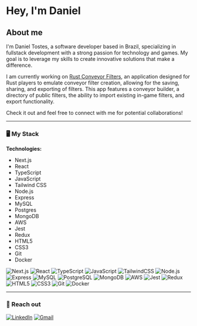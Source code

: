 # Hey, I'm Daniel

## About me

I'm Daniel Tostes, a software developer based in Brazil, specializing in fullstack development with a strong passion for technology and games. My goal is to leverage my skills to create innovative solutions that make a difference.

I am currently working on [Rust Conveyor Filters](https://github.com/tostesdaniel/rust-conveyor-filters), an application designed for Rust players to emulate conveyor filter creation, allowing for the saving, sharing, and exporting of filters. This app features a conveyor builder, a directory of public filters, the ability to import existing in-game filters, and export functionality.

Check it out and feel free to connect with me for potential collaborations!

---

### 🖥️ My Stack

**Technologies:**

- Next.js
- React
- TypeScript
- JavaScript
- Tailwind CSS
- Node.js
- Express
- MySQL
- Postgres
- MongoDB
- AWS
- Jest
- Redux
- HTML5
- CSS3
- Git
- Docker

![Next.js](https://images.weserv.nl/?url=cdn.jsdelivr.net/gh/devicons/devicon@latest/icons/nextjs/nextjs-original.svg&w=32&h=32)
![React](https://images.weserv.nl/?url=cdn.jsdelivr.net/gh/devicons/devicon/icons/react/react-original.svg&w=32&h=32)
![TypeScript](https://images.weserv.nl/?url=cdn.jsdelivr.net/gh/devicons/devicon@latest/icons/typescript/typescript-original.svg&w=32&h=32)
![JavaScript](https://images.weserv.nl/?url=cdn.jsdelivr.net/gh/devicons/devicon@latest/icons/javascript/javascript-original.svg&w=32&h=32)
![TailwindCSS](https://images.weserv.nl/?url=cdn.jsdelivr.net/gh/devicons/devicon/icons/tailwindcss/tailwindcss-original.svg&w=32&h=32)
![Node.js](https://images.weserv.nl/?url=cdn.jsdelivr.net/gh/devicons/devicon/icons/nodejs/nodejs-original.svg&w=32&h=32)
![Express](https://images.weserv.nl/?url=cdn.jsdelivr.net/gh/devicons/devicon/icons/express/express-original.svg&w=32&h=32)
![MySQL](https://images.weserv.nl/?url=cdn.jsdelivr.net/gh/devicons/devicon/icons/mysql/mysql-original.svg&w=32&h=32)
![PostgreSQL](https://images.weserv.nl/?url=cdn.jsdelivr.net/gh/devicons/devicon@latest/icons/postgresql/postgresql-original-wordmark.svg&w=32&h=32)
![MongoDB](https://images.weserv.nl/?url=cdn.jsdelivr.net/gh/devicons/devicon@latest/icons/mongodb/mongodb-original-wordmark.svg&w=32&h=32)
![AWS](https://images.weserv.nl/?url=cdn.jsdelivr.net/gh/devicons/devicon@latest/icons/amazonwebservices/amazonwebservices-original-wordmark.svg&w=32&h=32)
![Jest](https://images.weserv.nl/?url=cdn.jsdelivr.net/gh/devicons/devicon/icons/jest/jest-plain.svg&w=32&h=32)
![Redux](https://images.weserv.nl/?url=cdn.jsdelivr.net/gh/devicons/devicon/icons/redux/redux-original.svg&w=32&h=32)
![HTML5](https://images.weserv.nl/?url=cdn.jsdelivr.net/gh/devicons/devicon/icons/html5/html5-original.svg&w=32&h=32)
![CSS3](https://images.weserv.nl/?url=cdn.jsdelivr.net/gh/devicons/devicon/icons/css3/css3-original.svg&w=32&h=32)
![Git](https://images.weserv.nl/?url=cdn.jsdelivr.net/gh/devicons/devicon/icons/git/git-original.svg&w=32&h=32)
![Docker](https://images.weserv.nl/?url=cdn.jsdelivr.net/gh/devicons/devicon/icons/docker/docker-plain.svg&w=32&h=32)

---

### 📩 Reach out

[![LinkedIn](https://img.shields.io/static/v1?message=LinkedIn&logo=linkedin&label=&color=0077B5&logoColor=white&labelColor=&style=for-the-badge)](https://www.linkedin.com/in/danieltostes/)
[![Gmail](https://img.shields.io/static/v1?message=Gmail&logo=gmail&label=&color=D14836&logoColor=white&labelColor=&style=for-the-badge)](mailto:tostes.dev@gmail.com)
